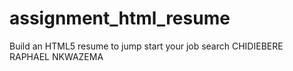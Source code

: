 # assignment_html_resume
Build an HTML5 resume to jump start your job search
CHIDIEBERE RAPHAEL NKWAZEMA
